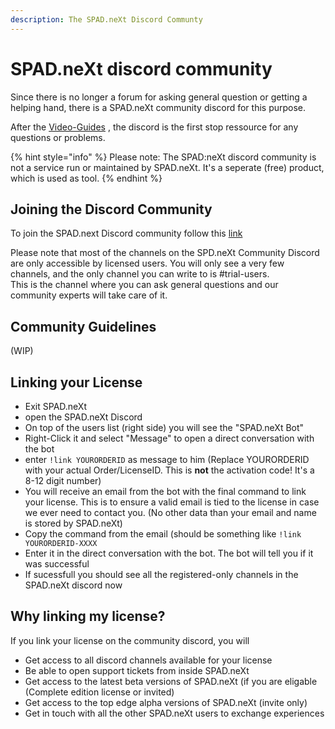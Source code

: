 ```yaml
---
description: The SPAD.neXt Discord Communty
---
```


# SPAD.neXt discord community

Since there is no longer a forum for asking general question or getting a helping hand, there is a SPAD.neXt community discord for this purpose.

After the [Video-Guides](broken-reference) , the discord is the first stop ressource for any questions or problems.

{% hint style="info" %}
Please note: The SPAD:neXt discord community is not a service run or maintained by SPAD.neXt. It's a seperate (free) product, which is used as tool.
{% endhint %}

## Joining the Discord Community

To join the SPAD.next Discord community follow this [link](https://discord.gg/kZqsKgW74G)

Please note that most of the channels on the SPD.neXt Community Discord are only accessible by licensed users.  You will only see a very few channels, and the only channel you can write to is #trial-users.\
This is the channel where you can ask general questions and our community experts will take care of it.

## Community Guidelines

(WIP)

## Linking your License

* Exit SPAD.neXt
* open the SPAD.neXt Discord
* On top of the users list (right side) you will see the "SPAD.neXt Bot"
* Right-Click it and select "Message" to open a direct conversation with the bot
* enter `!link YOURORDERID` as message to him (Replace YOURORDERID with your actual Order/LicenseID. This is **not** the activation code! It's a 8-12 digit number)
* You will receive an email from the bot with the final command to link your license. This is to ensure a valid email is tied to the license in case we ever need to contact you. (No other data than your email and name is stored by SPAD.neXt)
* Copy the command from the email (should be something like `!link YOURORDERID-XXXX`
* Enter it in the direct conversation with the bot. The bot will tell you if it was successful
* If sucessfull you should see all the registered-only channels in the SPAD.neXt discord now

## Why linking my license?

If you link your license on the community discord, you will

* Get access to all discord channels available for your license
* Be able to open support tickets from inside SPAD.neXt
* Get access to the latest beta versions of SPAD.neXt (if you are eligable (Complete edition license or invited)
* Get access to the top edge alpha versions of SPAD.neXt (invite only)
* Get in touch with all the other SPAD.neXt users to exchange experiences
